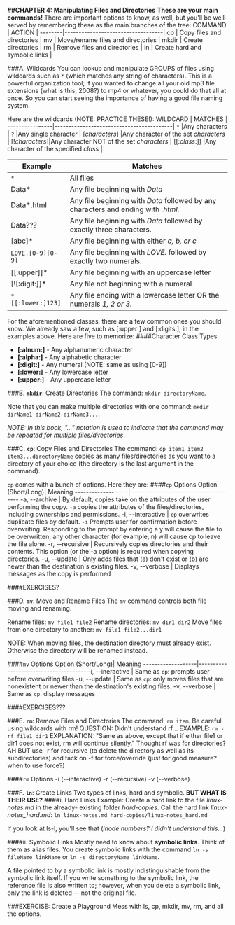 **##CHAPTER 4: Manipulating Files and Directories**
**These are your main commands!** There are important options to know, as well, but you'll be well-served by remembering these as the main branches of the tree:
COMMAND | ACTION                            |
--------|-----------------------------------|
cp      | Copy files and directories        |
mv      | Move/rename files and directories |
mkdir   | Create directories                |
rm      | Remove files and directories      |
ln      | Create hard and symbolic links    |

###A. Wildcards
You can lookup and manipulate GROUPS of files using wildcards such as `*` (which matches any string of characters). This is a powerful organization tool; if you wanted to change all your old mp3 file extensions (what is this, 2008?) to mp4 or whatever, you could do that all at once. So you can start seeing the importance of having a good file naming system.

Here are the wildcards (NOTE: PRACTICE THESE!):
WILDCARD        | MATCHES                                  |
----------------|------------------------------------------|
 `*`            |Any characters                            |
 `?`            |Any single character                      |
 [*characters*] |Any character of the set *characters*     |
 [!*characters*]|Any character NOT of the set *characters* |
 [[:*class*:]]  |Any character of the specified *class*    |

Example           | Matches
------------------|----------------------------------------
`*`               | All files
Data*             | Any file beginning with *Data*
Data*.html        | Any file beginning with *Data* followed by any characters and ending with *.html.*
Data???           | Any file beginning with *Data* followed by exactly three characters.
[abc]*            | Any file beginning with either *a, b, or c*
`LOVE.[0-9][0-9]` | Any file beginning with *LOVE.* followed by exactly two numerals.
[[:upper]]*       | Any file beginning with an uppercase letter
[![:digit:]]*     | Any file not beginning with a numeral
`*[[:lower:]123]` | Any file ending with a lowercase letter OR the numerals *1, 2 or 3.*

For the aforementioned classes, there are a few common ones you should know. We already saw a few, such as [:upper:] and [:digits:], in the examples above. Here are five to memorize:
####Character Class Types
  * **[:alnum:]** - Any alphanumeric character
  * **[:alpha:]** - Any alphabetic character
  * **[:digit:]** - Any numeral (NOTE: same as using [0-9])
  * **[:lower:]** - Any lowercase letter
  * **[:upper:]** - Any uppercase letter

###B. **`mkdir`**: Create Directories
The command: `mkdir directoryName`.

Note that you can make multiple directories with one command: `mkdir dirName1 dirName2 dirName3...`.

*NOTE: In this book, "..." notation is used to indicate that the command may be repeated for multiple files/directories*.

###C. **`cp`**: Copy Files and Directories
The command: `cp item1 item2 item3...directoryName` copies as many files/directories as you want to a directory of your choice (the directory is the last argument in the command).

`cp` comes with a bunch of options. Here they are:
####`cp` Options
Option (Short/Long)| Meaning
-------------------|--------------------------------------
-a, --archive      | By default, copies take on the attributes of the user performing the copy. `-a` copies the attributes of the files/directories, including ownerships and permissions.
-i, --interactive  | `cp` overwrites duplicate files by default. `-i` Prompts user for confirmation before overwriting. Responding to the prompt by entering a y will cause the file to be overwritten; any other character (for example, n) will cause cp to leave the file alone.
-r, --recursive    | Recursively copies directories and their contents. This option (or the -a option) is required when copying directories.
-u, --update       | Only adds files that (a) don't exist or (b) are newer than the destination's existing files.
-v, --verbose      | Displays messages as the copy is performed

####EXERCISES?


###D. **`mv`**: Move and Rename Files
The `mv` command controls both file moving and renaming.

Rename files: `mv file1 file2`
Rename directories: `mv dir1 dir2`
Move files from one directory to another: `mv file1 file2...dir1`

NOTE: When moving files, the destination directory must already exist. Otherwise the directory will be renamed instead.

####`mv` Options
Option (Short/Long)| Meaning
-------------------|--------------------------------------
-i, --ineractive   | Same as `cp`: prompts user before overwriting files
-u, --update       | Same as `cp`: only moves files that are nonexistent or newer than the destination's existing files.
-v, --verbose      | Same as `cp`: display messages

####EXERCISES???

###E. **`rm`**: Remove Files and Directories
The command: `rm item`. Be careful using wildcards with rm!
QUESTION: Didn't understand rf...
EXAMPLE: `rm -rf file1 dir1`
EXPLANATION: "Same as above, except that if either file1 or dir1 does not exist, rm will continue silently." Thought rf was for directories? AH BUT use -r for recursive (to delete the directory as well as its subdirectories) and tack on -f for force/override (just for good measure? when to use force?)

####`rm` Options
-i (--interactive)
-r (--recursive)
-v (--verbose)

###F. **`ln`**: Create Links
Two types of links, hard and symbolic. **BUT WHAT IS THEIR USE?**
####i. Hard Links
Example: Create a hard link to the file *linux-notes.md* in the already- existing folder *hard-copies*. Call the hard link *linux-notes_hard.md*:
`ln linux-notes.md hard-copies/linux-notes_hard.md`

If you look at ls-l, you'll see that (*inode numbers? I didn't understand this...*)

####ii. Symbolic Links
Mostly need to know about **symbolic links**. Think of them as alias files. You create symbolic links with the command `ln -s fileName linkName` or `ln -s directoryName linkName`.

A file pointed to by a symbolic link is mostly indistinguishable from the symbolic link itself. If you write something to the symbolic link, the reference file is also written to; however, when you delete a symbolic link, only the link is deleted -- not the original file.


###EXERCISE: Create a Playground
Mess with ls, cp, mkdir, mv, rm, and all the options.
